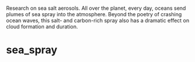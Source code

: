 #
Research on sea salt aerosols. 
All over the planet, every day, oceans send plumes of sea spray into the atmosphere. Beyond the poetry of crashing ocean waves, this salt- and carbon-rich spray also has a dramatic effect on cloud formation and duration.
# sea_spray
